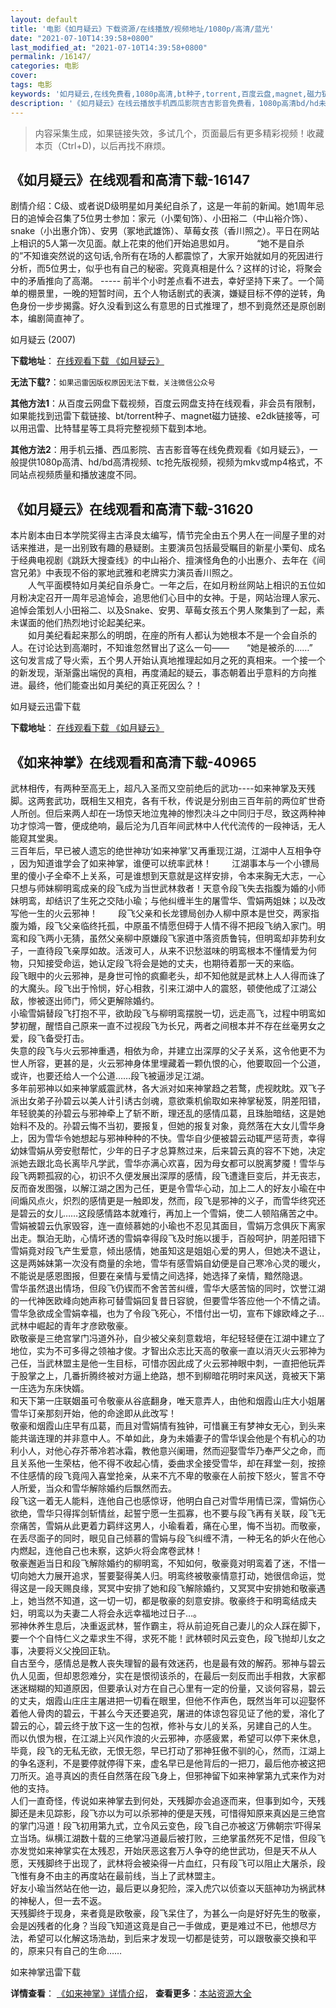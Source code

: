 ```yaml
---
layout: default
title: '电影《如月疑云》下载资源/在线播放/视频地址/1080p/高清/蓝光'
date: "2021-07-10T14:39:58+0800"
last_modified_at: "2021-07-10T14:39:58+0800"
permalink: /16147/
categories: 电影
cover:
tags: 电影
keywords: '如月疑云,在线免费看,1080p高清,bt种子,torrent,百度云盘,magnet,磁力链,迅雷下载资源'
description: '《如月疑云》在线云播放手机西瓜影院吉吉影音免费看，1080p高清bd/hd未删减完整版和tc抢先枪版，mkv/mp4格式，附带bt/torrent种子、magnet/磁力链、百度云盘、网盘资源迅雷下载链接'
---
```


>内容采集生成，如果链接失效，多试几个，页面最后有更多精彩视频！收藏本页（Ctrl+D)，以后再找不麻烦。


## 《如月疑云》在线观看和高清下载-16147

剧情介绍：C级、或者说D级明星如月美纪自杀了，这是一年前的新闻。她1周年忌日的追悼会召集了5位男士参加：家元（小栗旬饰）、小田裕二（中山裕介饰）、snake（小出惠介饰）、安男（冢地武雄饰）、草莓女孩（香川照之）。平日在网站上相识的5人第一次见面。献上花束的他们开始追思如月。  　　“她不是自杀的”不知谁突然说的这句话,令所有在场的人都震惊了，大家开始就如月的死因进行分析，而5位男士，似乎也有自己的秘密。究竟真相是什么？这样的讨论，将聚会中的矛盾推向了高潮。 ----- 前半个小时差点看不进去，幸好坚持下来了。一个简单的棚景里，一晚的短暂时间，五个人物话剧式的表演，嫌疑目标不停的逆转，角色身份一步步揭露。好久没看到这么有意思的日式推理了，想不到竟然还是原创剧本，编剧简直神了。


如月疑云 (2007)

**下载地址**： [在线观看下载 《如月疑云》](https://www.btbtdy.me/btdy/dy4201.html) 


**无法下载?**：`如果迅雷因版权原因无法下载，关注微信公众号 `

**其他方法1**：从百度云网盘下载视频，百度云网盘支持在线观看，非会员有限制，如果能找到迅雷下载链接、bt/torrent种子、magnet磁力链接、e2dk链接等，可以用迅雷、比特彗星等工具将完整视频下载到本地。

**其他方法2**：用手机云播、西瓜影院、吉吉影音等在线免费观看《如月疑云》，一般提供1080p高清、hd/bd高清视频、tc抢先版视频，视频为mkv或mp4格式，不同站点视频质量和播放速度不同。


## 《如月疑云》在线观看和高清下载-31620

本片剧本由日本学院奖得主古泽良太编写，情节完全由五个男人在一间屋子里的对话来推进，是一出别致有趣的悬疑剧。主要演员包括最受瞩目的新星小栗旬、成名于经典电视剧《跳跃大搜查线》的中山裕介、擅演怪角色的小出惠介、去年在《间宫兄弟》中表现不俗的冢地武雅和老牌实力演员香川照之。<br />　　人气平面模特如月美纪自杀身亡。一年之后，在如月粉丝网站上相识的五位如月粉决定召开一周年忌追悼会，追思他们心目中的女神。于是，网站治理人家元、追悼会策划人小田裕二、以及Snake、安男、草莓女孩五个男人聚集到了一起，素未谋面的他们热烈地讨论起美纪来。<br />　　如月美纪看起来那么的明朗，在座的所有人都认为她根本不是一个会自杀的人。在讨论达到高潮时，不知谁忽然冒出了这么一句&mdash;—　　“她是被杀的&hellip;…”　　这句发言成了导火索，五个男人开始认真地推理起如月之死的真相来。一个接一个的新发现，渐渐露出端倪的真相，再度涌起的疑云，事态朝着出乎意料的方向推进。最终，他们能查出如月美纪的真正死因么？！


如月疑云迅雷下载

**下载地址**： [在线观看下载 《如月疑云》](https://www.993dy.com//vod-detail-id-17060.html) 


## 《如来神掌》在线观看和高清下载-40965

武林相传，有两种至高无上，超凡入圣而又空前绝后的武功----如来神掌及天残脚。这两套武功，既相生又相克，各有千秋，传说是分别由三百年前的两位旷世奇人所创。但后来两人却在一场惊天地泣鬼神的惨烈决斗之中同归于尽，致这两种神功才惊鸿一瞥，便成绝响，最后沦为几百年间武林中人代代流传的一段神话，无人能窥其堂奥。<br />三百年后，早已被人遗忘的绝世神功‘如来神掌’又再重现江湖，江湖中人互相争夺 ，因为知道谁学会了如来神掌，谁便可以统率武林！ 　　江湖事本与一个小镖局里的傻小子全牵不上关系，可是谁想到天意就是这样安排，令本来胸无大志，一心只想与师妹柳明鸾成亲的段飞成为当世武林救者！天意令段飞失去指腹为婚的小师妹明鸾，却结识了生死之交陆小瑜；与他纠缠半生的屠雪华、雪娟两姐妹；以及改写他一生的火云邪神！ 　　段飞父亲和长龙镖局创办人柳中原本是世交，两家指腹为婚，段飞父亲临终托孤，中原虽不情愿但碍于人情不得不把段飞纳入家门。明鸾和段飞两小无猜，虽然父亲柳中原嫌段飞家道中落资质鲁钝，但明鸾却非势利女子，一直待段飞亲厚如故。活泼可人，从来不识愁滋味的明鸾根本不懂情爱为何物，只知接受命运，她认定段飞将会是她的丈夫，也期待着那一天的来临。<br />段飞眼中的火云邪神，是身世可怜的疯癫老头，却不知他就是武林上人人得而诛了的大魔头。段飞出于怜悯，好心相救，引来江湖中人的震怒，顿使他成了江湖公敌，惨被逐出师门，师父更解除婚约。<br />小瑜雪娟替段飞打抱不平，欲助段飞与柳明鸾摆脱一切，远走高飞，过程中明鸾如梦初醒，醒悟自己原来一直不过视段飞为长兄，两者之间根本并不存在丝毫男女之爱，段飞备受打击。<br />失意的段飞与火云邪神重遇，相依为命，并建立出深厚的父子关系，这令他更不为世人所容，更甚的是，火云邪神身体里埋藏着一颗仇恨的心，他要取回一个公道，或许，也要还给人一个公道&hellip;…段飞被逼涉足江湖。<br />多年前邪神以如来神掌威震武林，各大派对如来神掌趋之若鹜，虎视眈眈。双飞子派出女弟子孙碧云以美人计引诱古剑魂，意欲乘机偷取如来神掌秘笈，阴差阳错，年轻貌美的孙碧云与邪神牵上了斩不断，理还乱的感情瓜葛，且珠胎暗结，这是她始料不及的。孙碧云悔不当初，要报复，但她的报复对象，竟然落在大女儿雪华身上，因为雪华令她想起与邪神种种的不快。雪华自少便被碧云动辄严惩苛责，幸得幼妹雪娟从旁安慰帮忙，少年的日子才总算熬过来，后来碧云真的容不下她，决定派她去跟北岛长离毕凡学武，雪华亦满心欢喜，因为母女都可以脱离梦魇！雪华与段飞两颗孤寂的心，初识不久便发展出深厚的感情，段飞遭逢巨变后，并无丧志，反而奋发图强，以解江湖之困为己任，更是令雪华心动，加上二人的好友小瑜在中间煽风点火，炽烈的感情更是一触即发，然而，段飞是邪神的义子，而雪华终究还是碧云的女儿……这段感情路本就难行，再加上一个雪娟，使二人顿陷痛苦之中。雪娟被碧云仇家毁容，连一直倾慕她的小瑜也不忍见其面目，雪娟万念俱灰下离家出走。飘泊无助，心情坏透的雪娟幸得段飞及时施以援手，百般呵护，阴差阳错下雪娟竟对段飞产生爱意，倾出感情，她虽知这是姐姐心爱的男人，但她决不退让，这是两姊妹第一次没有商量的余地，雪华有感雪娟自幼便是自己寒冷心灵的暖火，不能说是感恩图报，但要在亲情与爱情之间选择，她选择了亲情，黯然隐退。<br />雪华虽然退出情场，但段飞仍锲而不舍苦苦纠缠，雪华大感苦恼的同时，饮誉江湖的一代神医欧峰向她声称可替雪娟回复昔日容貌，但要雪华答应他一个不情之请。雪华急欲成全雪娟幸福，也为了令段飞死心，不惜付出一切，宣布下嫁欧峰之子…武林中崛起的青年才彦欧敬豪。<br />欧敬豪是三绝宫掌门冯道外孙，自少被父亲刻意栽培，年纪轻轻便在江湖中建立了地位，实为不可多得之领袖才俊。才智出众志比天高的敬豪一直以消灭火云邪神为己任，当武林盟主是他一生目标，可惜亦因此成了火云邪神眼中刺，一直把他玩弄于股掌之上，几番折腾终被对方逼上绝路，想不到柳暗花明时来风送，竟被天下第一庄选为东床快婿。<br />和天下第一庄联姻虽可令敬豪从谷底翻身，唯天意弄人，由他和烟霞山庄大小姐屠雪华订亲那刻开始，他的命途即从此改写！<br />敬豪和烟霞山庄早有瓜葛，而且对雪娟情有独钟，可惜襄王有梦神女无心，到头来能共谐连理的并非意中人。不单如此，身为未婚妻子的雪华误会他是个有机心的功利小人，对他心存芥蒂冷若冰霜，教他意兴阑珊，然而迎娶雪华乃奉严父之命，而且关系他一生荣枯，他不得不收起心情，委曲求全接受雪华，却在拜堂一刻，按捺不住感情的段飞竟闯入喜堂抢亲，从来不亢不卑的敬豪在人前按下怒火，誓言不夺人所爱，当众和雪华解除婚约后飘然而去。<br />段飞这一着无人能料，连他自己也感惊讶，他明白自己对雪华用情已深，雪娟伤心欲绝，雪华只得挥剑斩情丝，起誓宁愿一生孤寡，也不要与段飞再有关联，段飞无奈痛苦，雪娟从此更着力羁绊这男人，小瑜看着，痛在心里，悔不当初。而敬豪，在丢尽面子的同时，眼见自己倾慕的雪娟与段飞纠缠不清，一种无名的妒火在他心内燃起，连他自己也未察，这妒火将会席卷武林！<br />敬豪邂逅当日和段飞解除婚约的柳明鸾，不知如何，敬豪竟对明鸾着了迷，不惜一切向她大力展开追求，誓要娶得美人归。明鸾终被敬豪情意打动，她很信命运，觉得这是一段天赐良缘，冥冥中安排了她和段飞解除婚约，又冥冥中安排她和敬豪遇上，她当然不知道，这一切一切，都是敬豪的刻意安排。敬豪终于和明鸾结成夫妇，明鸾以为夫妻二人将会永远幸福地过日子&hellip;。<br />邪神休养生息后，决重返武林，誓作霸主，将从前迫死自己妻儿的众人踩在脚下，要一个个自恃仁义之辈求生不得，求死不能！武林顿时风云变色，段飞抛却儿女之事，决要将义父挽回正轨。<br />自古至今，感情总是教人丧失理智的最有效迷药，也是最有效的解药。邪神与碧云仇人见面，但却恩怨难分，实在是恨彻该杀的，在最后一刻反而出手相救，大家都迷迷糊糊的知道原因，但要承认对方在自己心里有一定的份量，又谈何容易，碧云的丈夫，烟霞山庄庄主屠进把一切看在眼里，但他不作声色，既然当年可以迎娶怀着他人骨肉的碧云，干甚么今天还要追究，屠进的体谅包容见证了他的爱，溶化了碧云的心，碧云终于放下这一生的包袱，修补与女儿的关系，另建自己的人生。<br />而以仇恨为根，在江湖上兴风作浪的火云邪神，亦感疲累，希望可以停下来休息，毕竟，段飞的无私无欲，无恨无怨，早已打动了邪神狂傲不驯的心，然而，江湖上的争名逐利，不是要停就停得下来，虚名早已是他背后的一把刀，最后他亦被这把刀所灭。追寻真凶的责任自然落在段飞身上，但邪神留下如来神掌第九式来作为对他的支持。<br />人们一直奇怪，传说如来神掌去到何处，天残脚亦会追逐而来，但事到如今，天残脚还是未见踪影，段飞亦以为可以杀邪神的便是天残，可惜得知原来真凶是三绝宫的掌门冯道！段飞初用第九式，立令风云变色，段飞自己亦被这‘万佛朝宗’吓得呆立当场。纵横江湖数十载的三绝掌冯道最后被打败，三绝掌虽然死不足惜，但段飞亦发觉如来神掌实在太残忍，开始厌恶这套万人争夺的绝世武功，但是天不从人愿，天残脚终于出现了，武林将会被染得一片血红，只有段飞可以阻止大屠杀，段飞惟有身不由主的再度站在最前线，当上了武林盟主。<br />好友小瑜当然站在他一边，最后更以身犯险，深入虎穴以侦查以天瓿神功为祸武林的神秘人，但一去不返。<br />天残脚终于现身，来者竟是欧敬豪，段飞呆住了，为甚么一向是好好先生的敬豪，会是凶残者的化身？当段飞知道这竟是自己一手做成，更是难过不已，他想尽方法，希望可以化解这场浩劫，到后来才发现一切都是徒劳，可以跟敬豪交换和平的，原来只有自己的生命……


如来神掌迅雷下载

**详情查看**： [《如来神掌》详情介绍](/movie/40965/)， **查看更多**：[本站资源大全](/movie/t/all/)

